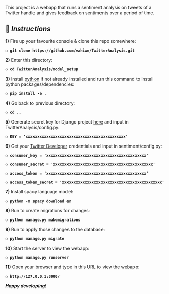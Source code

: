 This project is a webapp that runs a sentiment analysis on tweets of a Twitter handle and gives feedback on sentiments over a period of time.

## :page_with_curl:  _Instructions_

**1)** Fire up your favourite console & clone this repo somewhere:

__`❍ git clone https://github.com/vahiwe/TwitterAnalysis.git`__

**2)** Enter this directory:

__`❍ cd TwitterAnalysis/model_setup`__

**3)** Install [python](https://www.python.org/) if not already installed and run this command to install python packages/dependencies:

__`❍ pip install -e . `__

**4)** Go back to previous directory:

__`❍ cd .. `__

**5)** Generate secret key for Django project [here](https://miniwebtool.com/django-secret-key-generator/) and input in TwitterAnalysis/config.py:

__`❍ KEY = 'xxxxxxxxxxxxxxxxxxxxxxxxxxxxxxxxxxxxxxxxxxxx' `__

**6)** Get your [Twitter Developer](https://developer.twitter.com/) credentials and input in sentiment/config.py:

__`❍ consumer_key = 'xxxxxxxxxxxxxxxxxxxxxxxxxxxxxxxxxxxxxxxxxxxx' `__

__`❍ consumer_secret = 'xxxxxxxxxxxxxxxxxxxxxxxxxxxxxxxxxxxxxxxxxxxx' `__

__`❍ access_token = 'xxxxxxxxxxxxxxxxxxxxxxxxxxxxxxxxxxxxxxxxxxxx' `__

__`❍ access_token_secret = 'xxxxxxxxxxxxxxxxxxxxxxxxxxxxxxxxxxxxxxxxxxxx' `__

**7)** Install spacy language model:

__`❍ python -m spacy download en `__

**8)** Run to create migrations for changes:

__`❍ python manage.py makemigrations`__

**9)** Run to apply those changes to the database:

__`❍ python manage.py migrate`__

**10)** Start the server to view the webapp:

__`❍ python manage.py runserver `__

**11)** Open your browser and type in this URL to view the webapp:

__`❍ http://127.0.0.1:8000/`__

__*Happy developing!*__
